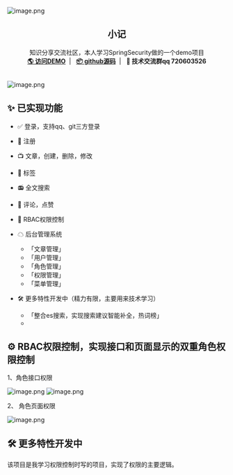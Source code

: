 ![image.png](http://快乐星球.site:8211/b1a2bcbb-ed7b-42ff-976d-3a6477a4f812.png)
<br />
<p align="center">

<h2 align="center" style="font-weight: 600">小记</h2>

  <p align="center">
    知识分享交流社区，本人学习SpringSecurity做的一个demo项目
    <br />
    <a href="http://xn--fjqz24bfqeo5p.site/login" target="blank"><strong>🌎 访问DEMO</strong></a>&nbsp;&nbsp;|&nbsp;&nbsp;
    <a href="https://github.com/isliudong/blog-front" target="blank"><strong>📦️ github源码</strong></a>&nbsp;&nbsp;|&nbsp;&nbsp;
    <a target="blank"><strong>💬 技术交流群qq 720603526</strong></a>
    <br />
    <br />
  </p>
</p>

![image.png](http://快乐星球.site:8211/1ebede52-c0bd-4281-bf5e-dc18c2cb8bcf.png)

## ✨ 已实现功能
- ✅ 登录，支持qq、git三方登录
- 🔴 注册
- 📺 文章，创建，删除，修改
- 📃 标签
- 📻 全文搜索
- 🤝 评论，点赞
- 🔐 RBAC权限控制
- ☁ 后台管理系统
    - 「文章管理」
    - 「用户管理」
    - 「角色管理」
    - 「权限管理」
    - 「菜单管理」

- 🛠 更多特性开发中（精力有限，主要用来技术学习）
    - 「整合es搜索，实现搜索建议智能补全，热词榜」
    -

## ⚙️ RBAC权限控制，实现接口和页面显示的双重角色权限控制

1、角色接口权限

![image.png](http://快乐星球.site:8211/7efe16f9-4a60-4259-9315-42208700b2cb.png)
![image.png](http://快乐星球.site:8211/1393bf51-bc04-4211-b868-c0f8d38f269e.png)

2、 角色页面权限

![image.png](http://快乐星球.site:8211/6d84e211-9ed7-4e7f-946a-13130a9e940a.png)


## 🛠 更多特性开发中
该项目是我学习权限控制时写的项目，实现了权限的主要逻辑。


